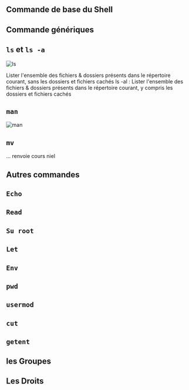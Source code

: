 ## Commande de base du Shell

## Commande génériques

## ``ls`` et ``ls -a``

![ls](../Users/nicos/Pictures/linux/ls.png)


Lister l'ensemble des fichiers & dossiers présents dans le répertoire courant, sans les dossiers et fichiers cachés
ls -al : Lister l'ensemble des fichiers & dossiers présents dans le répertoire courant, y compris les dossiers et fichiers cachés

## ``man``

![man](../img/linux/man.png)

## ``mv``

... renvoie cours niel

## Autres commandes

## ``Echo``

## ``Read``

## ``Su root``
## ``Let``
## ``Env``
## ``pwd``
## ``usermod``
## ``cut``
## ``getent``

## les Groupes
## Les Droits

